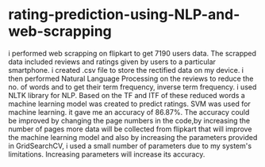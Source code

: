 # rating-prediction-using-NLP-and-web-scrapping
i performed web scrapping on flipkart to get 7190 users data. The scrapped data included reviews and ratings given by users to a particular smartphone. i created .csv file to store the rectified data on my device. i then performed Natural Language Processing on the reviews to reduce the no. of words and to get their term frequency, inverse term frequency. i used NLTK library for NLP. Based on the TF and ITF of these reduced words a machine learning model was created to predict ratings. SVM was used for machine learning. it gave me an accuracy of 86.87%. The accuracy could be improved by changing the page numbers in the code,by increasing the number of pages more data will be collected from flipkart that will improve the machine learning model and also by increasing the parameters provided in GridSearchCV, i used a small number of parameters due to my system's limitations. Increasing parameters will increase its accuracy. 
